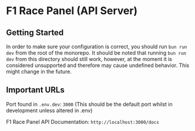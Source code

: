 # F1 Race Panel (API Server)

## Getting Started

In order to make sure your configuration is correct, you should run
`bun run dev` from the root of the monorepo. It should be noted that running
`bun run dev` from this directory should still work, however, at the moment it
is considered unsupported and therefore may cause undefined behavior. This might
change in the future.

## Important URLs

Port found in `.env.dev`: `3000` (This should be the default port whilst in
development unless altered in .env)

F1 Race Panel API Documentation: `http://localhost:3000/docs`
